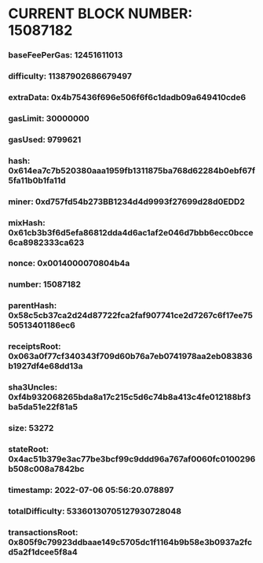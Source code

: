# CURRENT BLOCK NUMBER: 15087182

### baseFeePerGas: 12451611013
### difficulty: 11387902686679497
### extraData: 0x4b75436f696e506f6f6c1dadb09a649410cde6
### gasLimit: 30000000
### gasUsed: 9799621
### hash: 0x614ea7c7b520380aaa1959fb1311875ba768d62284b0ebf67f5fa11b0b1fa11d
### miner: 0xd757fd54b273BB1234d4d9993f27699d28d0EDD2
### mixHash: 0x61cb3b3f6d5efa86812dda4d6ac1af2e046d7bbb6ecc0bcce6ca8982333ca623
### nonce: 0x0014000070804b4a
### number: 15087182
### parentHash: 0x58c5cb37ca2d24d87722fca2faf907741ce2d7267c6f17ee7550513401186ec6
### receiptsRoot: 0x063a0f77cf340343f709d60b76a7eb0741978aa2eb083836b1927df4e68dd13a
### sha3Uncles: 0xf4b932068265bda8a17c215c5d6c74b8a413c4fe012188bf3ba5da51e22f81a5
### size: 53272
### stateRoot: 0x4ac51b379e3ac77be3bcf99c9ddd96a767af0060fc0100296b508c008a7842bc
### timestamp: 2022-07-06 05:56:20.078897
### totalDifficulty: 53360130705127930728048
### transactionsRoot: 0x805f9c79923ddbaae149c5705dc1f1164b9b58e3b0937a2fcd5a2f1dcee5f8a4
